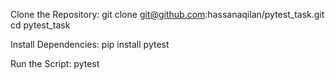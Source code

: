 Clone the Repository:
git clone git@github.com:hassanaqilan/pytest_task.git
cd pytest_task

Install Dependencies:
pip install pytest

Run the Script:
pytest 
